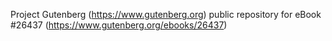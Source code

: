 Project Gutenberg (https://www.gutenberg.org) public repository for eBook #26437 (https://www.gutenberg.org/ebooks/26437)
